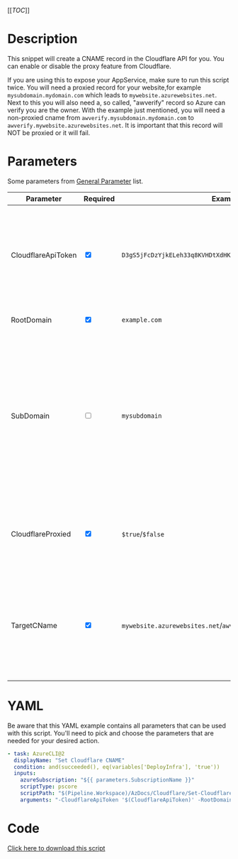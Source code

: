[[_TOC_]]

# Description

This snippet will create a CNAME record in the Cloudflare API for you. You can enable or disable the proxy feature from Cloudflare.

If you are using this to expose your AppService, make sure to run this script twice. You will need a proxied record for your website,for example `mysubdomain.mydomain.com` which leads to `mywebsite.azurewebsites.net`. Next to this you will also need a, so called, "awverify" record so Azure can verify you are the owner. With the example just mentioned, you will need a non-proxied cname from `awverify.mysubdomain.mydomain.com` to `awverify.mywebsite.azurewebsites.net`. It is important that this record will NOT be proxied or it will fail.

# Parameters

Some parameters from [General Parameter](/Azure/Azure-CLI-Snippets) list.

| Parameter          | Required                        | Example Value                                                        | Description                                                                                                                                                                                      |
| ------------------ | ------------------------------- | -------------------------------------------------------------------- | ------------------------------------------------------------------------------------------------------------------------------------------------------------------------------------------------ |
| CloudflareApiToken | <input type="checkbox" checked> | `D3gS5jFcDzYjkELeh33q8KVHDtXdHKg3cruqeETc`                           | 40-character API token from Clouflare. Scope needs to be `All zones` and permissions should be set to `Zone:Read` & `DNS:Edit`                                                                   |
| RootDomain         | <input type="checkbox" checked> | `example.com`                                                        | The [top level domainname](https://en.wikipedia.org/wiki/Top-level_domain) (`example.com`)                                                                                                       |
| SubDomain          | <input type="checkbox">         | `mysubdomain`                                                        | The subdomain which you want to use for this record. This is optional. If you leave this blank, your root record will be updated. This field matches the `Name` field in the Cloudflare console. |
| CloudflareProxied  | <input type="checkbox" checked> | `$true`/`$false`                                                     | True if you want Cloudflare to act as a reverse proxy. False if you want DNS only.                                                                                                               |
| TargetCName        | <input type="checkbox" checked> | `mywebsite.azurewebsites.net`/`awverify.mywebsite.azurewebsites.net` | The target domainname where you want to send this DNS record to. This field matches the `Content` field in the Cloudflare console.                                                               |

# YAML

Be aware that this YAML example contains all parameters that can be used with this script. You'll need to pick and choose the parameters that are needed for your desired action.

```yaml
- task: AzureCLI@2
  displayName: "Set Cloudflare CNAME"
  condition: and(succeeded(), eq(variables['DeployInfra'], 'true'))
  inputs:
    azureSubscription: "${{ parameters.SubscriptionName }}"
    scriptType: pscore
    scriptPath: "$(Pipeline.Workspace)/AzDocs/Cloudflare/Set-CloudflareCNAME.ps1"
    arguments: "-CloudflareApiToken '$(CloudflareApiToken)' -RootDomain '$(RootDomain)' -SubDomain '$(SubDomain)' -CloudflareProxied '$(CloudflareProxied)' -TargetName '$(TargetCName)'"
```

# Code

[Click here to download this script](../../../../src/Cloudflare/Set-CloudflareCNAME.ps1)
